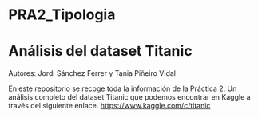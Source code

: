 # PRA2_Tipologia
# Análisis del dataset Titanic

Autores: Jordi Sánchez Ferrer y Tania Piñeiro Vidal

En este repositorio se recoge toda la información de la Práctica 2. Un análisis completo del dataset Titanic que podemos encontrar en Kaggle a través del siguiente enlace.
https://www.kaggle.com/c/titanic
